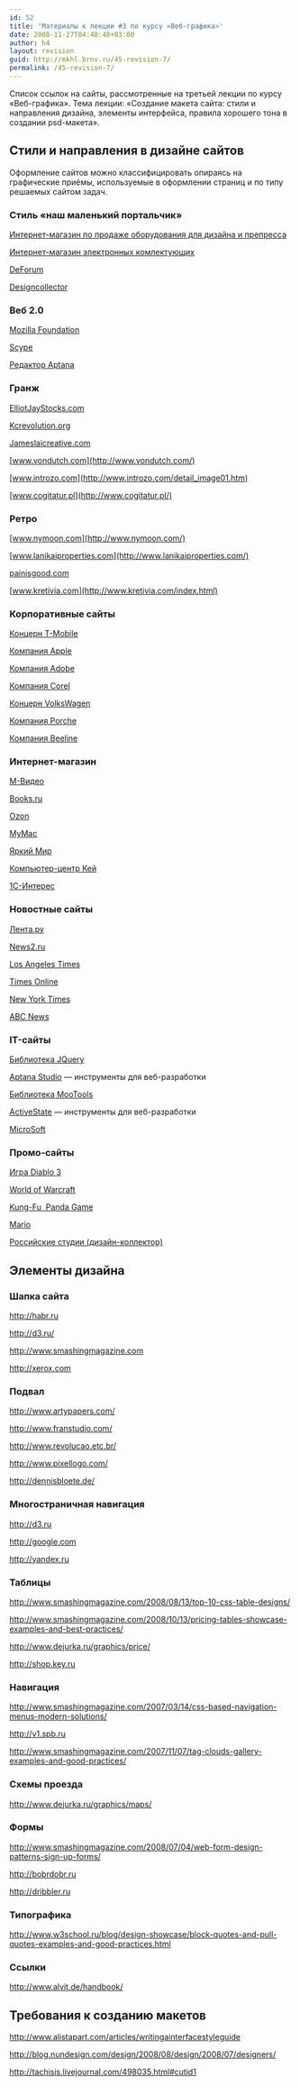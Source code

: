```yaml
---
id: 52
title: 'Материалы к лекции #3 по курсу «Веб-графика»'
date: 2008-11-27T04:48:48+03:00
author: h4
layout: revision
guid: http://mkhl.brnv.ru/45-revision-7/
permalink: /45-revision-7/
---
```

Список ссылок на сайты, рассмотренные на третьей лекции по курсу «Веб-графика». Тема лекции: «Создание макета сайта: стили и направления дизайна, элементы интерфейса, правила хорошего тона в создании psd-макета».

## Стили и направления в дизайне сайтов

Оформление сайтов можно классифицировать опираясь на графические приёмы, используемые в оформлении страниц и по типу решаемых сайтом задач.

### Стиль «наш маленький портальчик»

[Интернет-магазин по продаже оборудования для дизайна и препресса  
](http://www.deepstore.ru/) 

[Интернет-магазин электронных комлектующих  
](http://angelsmarket.ru/) 

[DeForum](http://deforum.ru/)

[Designcollector](http://designcollector.ru/)

### Веб 2.0

[Mozilla Foundation  
](http://www.mozilla.org/) 

[Scype](http://skype.com/intl/ru/)

[Редактор Aptana  
](http://www.aptana.com/) 

### Гранж

[ElliotJayStocks.com](http://elliotjaystocks.com/blog/)

[Kcrevolution.org](http://www.kcrevolution.org/)

[Jameslaicreative.com](http://jameslaicreative.com/)

[www.vondutch.com](http://www.vondutch.com/)

[www.introzo.com](http://www.introzo.com/detail_image01.htm)

[www.cogitatur.pl](http://www.cogitatur.pl/)

### Ретро

[www.nymoon.com](http://www.nymoon.com/)

[www.lanikaiproperties.com](http://www.lanikaiproperties.com/)

[painisgood.com](http://painisgood.com/)

[www.kretivia.com](http://www.kretivia.com/index.html)

### Корпоративные сайты

[Концерн T-Mobile  
](http://www.t-mobile.de) 

[Компания Apple  
](http://www.apple.com/) 

[Компания Adobe  
](http://www.adobe.com/) 

[Компания Corel  
](http://www.corel.com/) 

[Концерн VolksWagen  
](http://www.volkswagen.ru/) 

[Компания Porche  
](http://www.porsche.com/russia/) 

[Компания Beeline  
](http://www.beeline.ru/index.wbp) 

### Интернет-магазин

[М-Видео](http://www.mvideo.ru/)

[Books.ru](http://books.ru/)

[Ozon](http://www.ozon.ru/)

[MyMac](http://mymac.ru/)

[Яркий Мир  
](http://ymir.ru/) 

[Компьютер-центр Кей  
](http://shop.key.ru) 

[1С-Интерес](http://www.1c-interes.ru/)

### Новостные сайты

[Лента.ру](http://lenta.ru/)

[News2.ru](http://news2.ru/)

[Los Angeles Times  
](http://www.latimes.com/) 

[Times Online  
](http://www.timesonline.co.uk/tol/news/) 

[New York Times  
](http://nytimes.com/) 

[ABC News  
](http://abcnews.go.com/) 

### IT-сайты

[Библиотека JQuery  
](http://jquery.com/) 

[Aptana Studio](http://www.aptana.com/) — инструменты для веб-разработки[  
](http://www.aptana.com/) 

[Библиотека MooTools  
](http://mootools.net/) 

[ActiveState](http://www.activestate.com/index.mhtml) — инструменты для веб-разработки

[MicroSoft](http://microsoft.ru/)

### Промо-сайты

[Игра Diablo 3  
](http://www.blizzard.com/diablo3/) 

[World of Warcraft  
](http://www.worldofwarcraft.com/) 

[Kung-Fu  Panda Game  
](http://www.kungfupandagame.com/) 

[Mario  
](http://www.mariokart.com/wii/launch/) 

[Российские студии (дизайн-коллектор)  
](http://designcollector.ru/2500) 

## Элементы дизайна

### Шапка сайта

<http://habr.ru>

<http://d3.ru/>

<http://www.smashingmagazine.com>

<http://xerox.com>

### Подвал

<http://www.artypapers.com/>

<http://www.franstudio.com/>

<http://www.revolucao.etc.br/>

<http://www.pixellogo.com/>

<http://dennisbloete.de/>

### Многостраничная навигация

<http://d3.ru>

<http://google.com>

<http://yandex.ru>

### Таблицы

<http://www.smashingmagazine.com/2008/08/13/top-10-css-table-designs/>

<http://www.smashingmagazine.com/2008/10/13/pricing-tables-showcase-examples-and-best-practices/>

<http://www.dejurka.ru/graphics/price/>

<http://shop.key.ru>

### Навигация

<http://www.smashingmagazine.com/2007/03/14/css-based-navigation-menus-modern-solutions/>

<http://v1.spb.ru>

<http://www.smashingmagazine.com/2007/11/07/tag-clouds-gallery-examples-and-good-practices/>

### Схемы проезда

<http://www.dejurka.ru/graphics/maps/>

### Формы

<http://www.smashingmagazine.com/2008/07/04/web-form-design-patterns-sign-up-forms/>

<http://bobrdobr.ru>

<http://dribbler.ru>

### Типографика

<http://www.w3school.ru/blog/design-showcase/block-quotes-and-pull-quotes-examples-and-good-practices.htm>[l](http://www.w3school.ru/blog/design-showcase/block-quotes-and-pull-quotes-examples-and-good-practices.html)

### Ссылки

<http://www.alvit.de/handbook/>

## Требования к созданию макетов

<http://www.alistapart.com/articles/writingainterfacestyleguide>

<http://blog.nundesign.com/design/2008/08/design/2008/07/designers/>

<http://tachisis.livejournal.com/498035.html#cutid1>